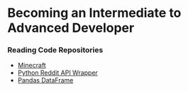# Becoming an Intermediate to Advanced Developer

### Reading Code Repositories

- [Minecraft](https://github.com/fogleman/Minecraft/blob/master/main.py)
- [Python Reddit API Wrapper](https://github.com/praw-dev/praw/blob/master/praw/reddit.py)
- [Pandas DataFrame](https://github.com/pandas-dev/pandas/blob/master/pandas/core/frame.py)
